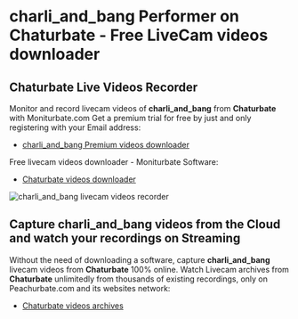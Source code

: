 # charli_and_bang Performer on Chaturbate - Free LiveCam videos downloader

## Chaturbate Live Videos Recorder

Monitor and record livecam videos of **charli_and_bang** from **Chaturbate** with Moniturbate.com
Get a premium trial for free by just and only registering with your Email address:
* [charli_and_bang Premium videos downloader](https://moniturbate.com/request-demo-licence-key.html)

Free livecam videos downloader - Moniturbate Software:
* [Chaturbate videos downloader](https://moniturbate.com/moniturbate-download-software.html)

![charli_and_bang livecam videos recorder](https://peachurnet.com/templates/moniturbate-software.png)


## Capture charli_and_bang videos from the Cloud and watch your recordings on Streaming

Without the need of downloading a software, capture **charli_and_bang** livecam videos from **Chaturbate** 100% online.
Watch Livecam archives from **Chaturbate** unlimitedly from thousands of existing recordings, only on Peachurbate.com and its websites network:
* [Chaturbate videos archives](https://peachurnet.com/)